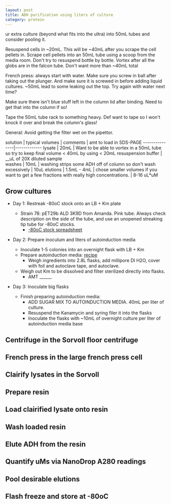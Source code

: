 ```yaml
---
layout: post
title: ADH purification using liters of culture
category: protein
---
```



ur extra culture (beyond what fits into the ultra) into 50mL tubes and consider pooling it.

Resuspend cells in ~20mL.  This will be ~40mL after you scrape the cell pellets in.  Scrape cell pellets into an 50mL tube using a scoop from the media room.  Don't try to resuspend bottle by bottle. Vortex after all the globs are in the falcon tube.  Don't want more than ~40mL total 

French press: always start with water.  Make sure you screw in ball after taking out the plunger.  And make sure it is screwed in before adding liquid cultures.  ~50mL lead to some leaking out the top.  Try again with water next time? 

Make sure there isn't blue stuff left in the column lid after binding.  Need to get that into the column if so! 

Tape the 50mL tube rack to something heavy.  Def want to tape so I won't knock it over and break the column's glass! 

General:
Avoid getting the filter wet on the pipettor.

solution | typical volumes | comments | amt to load in SDS-PAGE
---------------|-------------
lysate | 20mL | Want to be able to vortex in a 50mL tube so try to keep final volume < 40mL by using < 20mL resuspension buffer | __uL of 20X diluted sample   
washes | 10mL | washing strips some ADH off of column so don't wash excessively | 10uL
elutions | 1.5mL - 4mL | chose smaller volumes if you want to get a few fractions with really high concentrations. | 8-16 uL*uM  

## Grow cultures
* Day 1: Restreak -80oC stock onto an LB + Km plate
	* Strain 78: pET29b ALD 3K9D from Amanda.  Pink tube.  Always check description on the side of the tube, and use an unopened streaking tip tube for -80oC stocks. 
		* [-80oC stock spreadsheet](https://docs.google.com/spreadsheet/ccc?key=0AlVxrZi130nMdHlsaml2OGFDUW9zRlVBdkRKaXVEbkE#gid=11)

* Day 2: Prepare inoculum and liters of autoinduction media
	* Inoculate 1-5 colonies into an overnight flask with LB + Km 
	* Prepare autoinduction media: [recipe](https://docs.google.com/spreadsheets/d/1EM-sfk65Xf5F3q3316Yw_b5y0U5GasYQLF6Ug5sa7Y8/edit#gid=0)
		* Weigh ingredients into 2.8L flasks, add millipore DI H2O, cover with foil and autoclave tape, and autoclave. 
	* Weigh out Km to be dissolved and filter sterilized directly into flasks. 
		* AMT ______
* Day 3: Inoculate big flasks
	* Finish preparing autoinduction media:
		* ADD SUGAR MIX TO AUTOINDUCTION MEDIA. 40mL per liter of culture. 
		* Resuspend the Kanamycin and syring filer it into the flasks
		* Inoculate the flasks with ~10mL of overnight culture per liter of autoinduction media base

## Centrifuge in the Sorvoll floor centrifuge
## French press in the large french press cell
## Clairify lysates in the Sorvoll 
## Prepare resin
## Load clairified lysate onto resin
## Wash loaded resin
## Elute ADH from the resin
## Quantify uMs via NanoDrop A280 readings
## Pool desirable elutions
## Flash freeze and store at -80oC 


